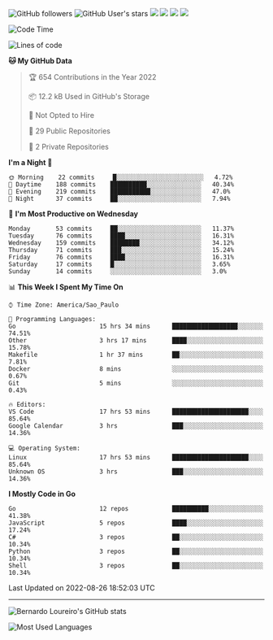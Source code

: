 ![GitHub followers](https://img.shields.io/github/followers/bernardolm?style=for-the-badge&label=GitHub%20followers) ![GitHub User's stars](https://img.shields.io/github/stars/bernardolm?style=for-the-badge&label=GitHub%20User's%20stars) [![](https://img.shields.io/static/v1?logo=linkedin&label=LinkedIn&message=bernardolm&color=0A66C2&style=for-the-badge)](https://www.linkedin.com/in/bernardolm) [![](https://img.shields.io/static/v1?logo=lastdotfm&label=last.fm&message=bernardolm&color=D51007&style=for-the-badge)](https://www.last.fm/user/bernardolm) [![](https://img.shields.io/static/v1?logo=spotify&label=spotify&message=bernardolou&color=1ED760&style=for-the-badge)](https://open.spotify.com/user/bernardolou) [![](https://img.shields.io/static/v1?logo=awesomelists&label=My%20awesome%20stars&message=⭐⭐⭐&color=FC60A8&style=for-the-badge)](https://github.com/bernardolm/awesome-stars)

<!--START_SECTION:waka-->
![Code Time](http://img.shields.io/badge/Code%20Time-1%2C636%20hrs%2025%20mins-blue)

![Lines of code](https://img.shields.io/badge/From%20Hello%20World%20I%27ve%20Written--16%20Thousand%20lines%20of%20code-blue)

**🐱 My GitHub Data** 

> 🏆 654 Contributions in the Year 2022
 > 
> 📦 12.2 kB Used in GitHub's Storage 
 > 
> 🚫 Not Opted to Hire
 > 
> 📜 29 Public Repositories 
 > 
> 🔑 2 Private Repositories  
 > 
**I'm a Night 🦉** 

```text
🌞 Morning    22 commits     █░░░░░░░░░░░░░░░░░░░░░░░░   4.72% 
🌆 Daytime    188 commits    ██████████░░░░░░░░░░░░░░░   40.34% 
🌃 Evening    219 commits    ███████████░░░░░░░░░░░░░░   47.0% 
🌙 Night      37 commits     ██░░░░░░░░░░░░░░░░░░░░░░░   7.94%

```
📅 **I'm Most Productive on Wednesday** 

```text
Monday       53 commits     ██░░░░░░░░░░░░░░░░░░░░░░░   11.37% 
Tuesday      76 commits     ████░░░░░░░░░░░░░░░░░░░░░   16.31% 
Wednesday    159 commits    ████████░░░░░░░░░░░░░░░░░   34.12% 
Thursday     71 commits     ███░░░░░░░░░░░░░░░░░░░░░░   15.24% 
Friday       76 commits     ████░░░░░░░░░░░░░░░░░░░░░   16.31% 
Saturday     17 commits     █░░░░░░░░░░░░░░░░░░░░░░░░   3.65% 
Sunday       14 commits     ░░░░░░░░░░░░░░░░░░░░░░░░░   3.0%

```


📊 **This Week I Spent My Time On** 

```text
⌚︎ Time Zone: America/Sao_Paulo

💬 Programming Languages: 
Go                       15 hrs 34 mins      ██████████████████░░░░░░░   74.51% 
Other                    3 hrs 17 mins       ████░░░░░░░░░░░░░░░░░░░░░   15.78% 
Makefile                 1 hr 37 mins        ██░░░░░░░░░░░░░░░░░░░░░░░   7.81% 
Docker                   8 mins              ░░░░░░░░░░░░░░░░░░░░░░░░░   0.67% 
Git                      5 mins              ░░░░░░░░░░░░░░░░░░░░░░░░░   0.43%

🔥 Editors: 
VS Code                  17 hrs 53 mins      █████████████████████░░░░   85.64% 
Google Calendar          3 hrs               ███░░░░░░░░░░░░░░░░░░░░░░   14.36%

💻 Operating System: 
Linux                    17 hrs 53 mins      █████████████████████░░░░   85.64% 
Unknown OS               3 hrs               ███░░░░░░░░░░░░░░░░░░░░░░   14.36%

```

**I Mostly Code in Go** 

```text
Go                       12 repos            ██████████░░░░░░░░░░░░░░░   41.38% 
JavaScript               5 repos             ████░░░░░░░░░░░░░░░░░░░░░   17.24% 
C#                       3 repos             ██░░░░░░░░░░░░░░░░░░░░░░░   10.34% 
Python                   3 repos             ██░░░░░░░░░░░░░░░░░░░░░░░   10.34% 
Shell                    3 repos             ██░░░░░░░░░░░░░░░░░░░░░░░   10.34%

```



 Last Updated on 2022-08-26 18:52:03 UTC
<!--END_SECTION:waka-->

---

![Bernardo Loureiro's GitHub stats](https://github-readme-stats.vercel.app/api?username=bernardolm&count_private=true&show_icons=true&theme=nightowl&include_all_commits=true)

![Most Used Languages](https://github-readme-stats.vercel.app/api/top-langs/?username=bernardolm&theme=nightowl&langs_count=99)
